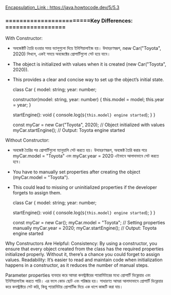 
[Encapsulation_Link : ](https://java.howtocode.dev/5/5.3) https://java.howtocode.dev/5/5.3

### ========================Key Differences: =================

With Constructor:
-   অবজেক্টটি তৈরি হওয়ার সময় ভ্যালুগুলো দিয়ে ইনিশিয়ালাইজ হয়। উদাহরণস্বরূপ, new Car("Toyota", 2020) লিখলে, একই সময়ে অবজেক্টের প্রোপার্টিগুলো সেট হয়ে যাবে।
-   The object is initialized with values when it is created (new Car("Toyota", 2020)).
-   This provides a clear and concise way to set up the object’s initial state.

    class Car {
    model: string;
    year: number;

    constructor(model: string, year: number) {
        this.model = model;
        this.year = year;
    }

    startEngine(): void {
        console.log(`${this.model} engine started`);
    }
    }

    const myCar = new Car("Toyota", 2020); // Object initialized with values
    myCar.startEngine(); // Output: Toyota engine started


Without Constructor:
-    অবজেক্ট তৈরির পর প্রোপার্টিগুলো ম্যানুয়ালি সেট করতে হয়। উদাহরণস্বরূপ, অবজেক্ট তৈরি করার পরে myCar.model = "Toyota" এবং myCar.year = 2020 এইভাবে  আলাদাভাবে     সেট করতে হবে।
-   You have to manually set properties after creating the object (myCar.model = "Toyota").
-   This could lead to missing or uninitialized properties if the developer forgets to assign them.

    class Car {
    model: string;
    year: number;

    startEngine(): void {
        console.log(`${this.model} engine started`);
    }
    }

    const myCar = new Car();
    myCar.model = "Toyota"; // Setting properties manually
    myCar.year = 2020;
    myCar.startEngine(); // Output: Toyota engine started

Why Constructors Are Helpful:
Consistency: By using a constructor, you ensure that every object created from the class has the required properties initialized properly. Without it, there’s a chance you could forget to assign values.
Readability: It’s easier to read and maintain code when initialization happens in a constructor, as it reduces the number of manual steps.




<!-- ====================================Parameter properties============================ -->

Parameter properties  ব্যবহার করে আমরা কনস্ট্রাক্টরের প্যারামিটারের মধ্যে প্রোপার্টি ডিক্লেয়ার এবং ইনিশিয়ালাইজ করতে পারি। এর ফলে কোড ছোট এবং পরিষ্কার হয়। সাধারণত আমরা আলাদাভাবে প্রোপার্টি ডিক্লেয়ার করে কনস্ট্রাক্টরে সেট করি, কিন্তু প্যারামিটার প্রোপার্টিজ দিয়ে এক ধাপে কাজটি করা যায়।